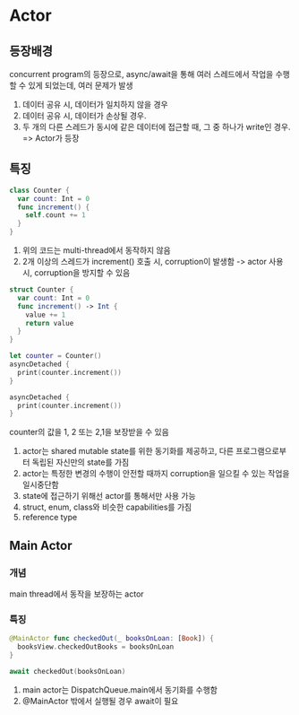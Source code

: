 # Actor

## 등장배경
concurrent program의 등장으로, async/await을 통해 여러 스레드에서 작업을 수행할 수 있게 되었는데, 여러 문제가 발생  
1. 데이터 공유 시, 데이터가 일치하지 않을 경우  
2. 데이터 공유 시, 데이터가 손상될 경우. 
3. 두 개의 다른 스레드가 동시에 같은 데이터에 접근할 때, 그 중 하나가 write인 경우. 
=> Actor가 등장

## 특징
```swift
class Counter { 
  var count: Int = 0
  func increment() { 
    self.count += 1 
  }
}
```
1) 위의 코드는 multi-thread에서 동작하지 않음
2) 2개 이상의 스레드가 increment() 호출 시, corruption이 발생함
-> actor 사용 시, corruption을 방지할 수 있음  

```swift
struct Counter { 
  var count: Int = 0
  func increment() -> Int { 
    value += 1
    return value
  }
}

let counter = Counter()
asyncDetached {
  print(counter.increment())
}

asyncDetached {
  print(counter.increment())
}
```
counter의 값을 1, 2 또는 2,1을 보장받을 수 있음

1) actor는 shared mutable state를 위한 동기화를 제공하고, 다른 프로그램으로부터 독립된 자신만의 state를 가짐
2) actor는 특정한 변경의 수행이 안전할 때까지 corruption을 일으킬 수 있는 작업을 일시중단함
3) state에 접근하기 위해선 actor를 통해서만 사용 가능
4) struct, enum, class와 비슷한 capabilities를 가짐
5) reference type

## Main Actor
### 개념
main thread에서 동작을 보장하는 actor
### 특징
```swift
@MainActor func checkedOut(_ booksOnLoan: [Book]) {
  booksView.checkedOutBooks = booksOnLoan
}

await checkedOut(booksOnLoan)
```
1)  main actor는 DispatchQueue.main에서 동기화를 수행함
2)  @MainActor 밖에서 실행될 경우 await이 필요

